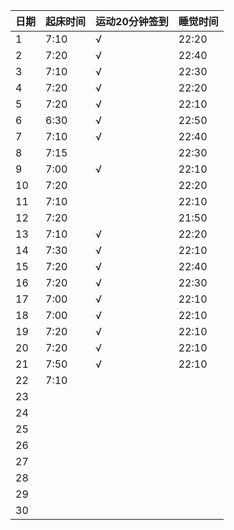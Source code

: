 日期|起床时间|运动20分钟签到|睡觉时间
:---------------|:---------------|:---------------|:---------------
1|7:10|√|22:20|
2|7:20|√|22:40|
3|7:10|√|22:30|
4|7:20|√|22:20|
5|7:20|√|22:10|
6|6:30|√|22:50|
7|7:10|√|22:40|
8|7:15| |22:30|
9|7:00|√|22:10|
10|7:20| |22:20|
11|7:10| |22:10|
12|7:20| |21:50|
13|7:10|√|22:20|
14|7:30|√|22:10|
15|7:20|√|22:40|
16|7:20|√|22:30|
17|7:00|√|22:10|
18|7:00|√|22:10|
19|7:20|√|22:10|
20|7:20|√|22:10|
21|7:50|√|22:10|
22|7:10| | |
23| | | |
24| | | |
25| | | |
26| | | |
27| | | |
28| | | |
29| | | |
30| | | |
